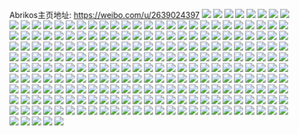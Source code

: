 Abrikos主页地址: https://weibo.com/u/2639024397 
![](https://wx4.sinaimg.cn/mw2000/9d4c510dgy1h9ir3d7d36j20xq1907i9.jpg) 
![](https://wx4.sinaimg.cn/mw2000/9d4c510dgy1h9gbc70nvkj20xs190doa.jpg) 
![](https://wx4.sinaimg.cn/mw2000/9d4c510dgy1h9gbcouguej20xr1907wh.jpg) 
![](https://wx4.sinaimg.cn/mw2000/9d4c510dgy1h9gbc7gyfsj20xr19012u.jpg) 
![](https://wx4.sinaimg.cn/mw2000/9d4c510dgy1h9gbc7zylvj20xr190doc.jpg) 
![](https://wx4.sinaimg.cn/mw2000/9d4c510dgy1h8vb8s2stnj21c92dse81.jpg) 
![](https://wx4.sinaimg.cn/mw2000/9d4c510dgy1h8s4youhz7j21401hcx6q.jpg) 
![](https://wx4.sinaimg.cn/mw2000/9d4c510dgy1h7kajars95j20u0140guz.jpg) 
![](https://wx4.sinaimg.cn/mw2000/9d4c510dgy1h7kaj98qx5j20u014017v.jpg) 
![](https://wx4.sinaimg.cn/mw2000/9d4c510dgy1h7kaja6v9cj20u0140dok.jpg) 
![](https://wx4.sinaimg.cn/mw2000/9d4c510dgy1h7kaj87ax0j20sr12cwnh.jpg) 
![](https://wx4.sinaimg.cn/mw2000/9d4c510dgy1h7kaj7gcfcj20u0140jx8.jpg) 
![](https://wx4.sinaimg.cn/mw2000/9d4c510dgy1h7kajbfu7nj20u0140n5y.jpg) 
![](https://wx4.sinaimg.cn/mw2000/9d4c510dgy1h7fkl8ixf9j20u0140qad.jpg) 
![](https://wx4.sinaimg.cn/mw2000/9d4c510dgy1h7fkg5o7wpj20u011iq7o.jpg) 
![](https://wx4.sinaimg.cn/mw2000/9d4c510dgy1h7fkhqotlvj20u011iafw.jpg) 
![](https://wx4.sinaimg.cn/mw2000/9d4c510dgy1h7fkg68wlrj20u011iwni.jpg) 
![](https://wx4.sinaimg.cn/mw2000/9d4c510dgy1h7fkg6p1cyj20u011in75.jpg) 
![](https://wx4.sinaimg.cn/mw2000/9d4c510dgy1h3ju2iunhuj22c0340qv6.jpg) 
![](https://wx4.sinaimg.cn/mw2000/9d4c510dgy1h3jug76t4dj22c0340u0y.jpg) 
![](https://wx4.sinaimg.cn/mw2000/9d4c510dgy1h3ju2sx3fbj22c0340e81.jpg) 
![](https://wx4.sinaimg.cn/mw2000/9d4c510dgy1gzj17cq4x2j22c0340b2a.jpg) 
![](https://wx4.sinaimg.cn/mw2000/9d4c510dly1gxyiw93zkrj225s2vq4qq.jpg) 
![](https://wx4.sinaimg.cn/mw2000/9d4c510dly1gxyiwdvjokj22c02x0u0x.jpg) 
![](https://wx4.sinaimg.cn/mw2000/9d4c510dly1gxyiwecyqrj20oi0oiq5q.jpg) 
![](https://wx4.sinaimg.cn/mw2000/9d4c510dgy1gxsqksi7qrj20u01407au.jpg) 
![](https://wx4.sinaimg.cn/mw2000/9d4c510dgy1gxsqkro2b4j20u0140win.jpg) 
![](https://wx4.sinaimg.cn/mw2000/9d4c510dgy1gxsqkyhim1j20u0140jx6.jpg) 
![](https://wx4.sinaimg.cn/mw2000/9d4c510dgy1gxsqlff09cj20u0140ak3.jpg) 
![](https://wx4.sinaimg.cn/mw2000/9d4c510dgy1gxsql5j5nlj20u0140gug.jpg) 
![](https://wx4.sinaimg.cn/mw2000/9d4c510dgy1gxsqkwguqzj20u0140wnw.jpg) 
![](https://wx4.sinaimg.cn/mw2000/9d4c510dgy1gxsqktix52j21400u07a1.jpg) 
![](https://wx4.sinaimg.cn/mw2000/9d4c510dgy1gxsql0fhwjj21400u07b4.jpg) 
![](https://wx4.sinaimg.cn/mw2000/9d4c510dgy1gxsqksz4sbj213f0tkq7k.jpg) 
![](https://wx4.sinaimg.cn/mw2000/9d4c510dgy1gxsqszner8j20u0140do8.jpg) 
![](https://wx4.sinaimg.cn/mw2000/9d4c510dgy1gxsqkzgoptj20u0140qcc.jpg) 
![](https://wx4.sinaimg.cn/mw2000/9d4c510dgy1gxsql3gy59j20u0140n6b.jpg) 
![](https://wx4.sinaimg.cn/mw2000/9d4c510dgy1gxsqmlwg24j20u0190n6h.jpg) 
![](https://wx4.sinaimg.cn/mw2000/9d4c510dgy1gwg0zdkt26j203c02st8j.jpg) 
![](https://wx4.sinaimg.cn/mw2000/002SB4NDgy1gvomh0ssrej629r3114qq02.jpg) 
![](https://wx4.sinaimg.cn/mw2000/002SB4NDgy1gvomkiyexyj62c03407wi02.jpg) 
![](https://wx4.sinaimg.cn/mw2000/002SB4NDgy1gvomxkqy34j63344mob2b02.jpg) 
![](https://wx4.sinaimg.cn/mw2000/002SB4NDgy1gvomgn5w95j623u35s1kz02.jpg) 
![](https://wx4.sinaimg.cn/mw2000/002SB4NDgy1gvomgxd507j628b2z34qs02.jpg) 
![](https://wx4.sinaimg.cn/mw2000/002SB4NDgy1gvomr161mgj62c03407wl02.jpg) 
![](https://wx4.sinaimg.cn/mw2000/002SB4NDgy1gvomgy9gwyj60xr1em1kx02.jpg) 
![](https://wx4.sinaimg.cn/mw2000/002SB4NDgy1gvomgra86uj62c0340kjn02.jpg) 
![](https://wx4.sinaimg.cn/mw2000/002SB4NDgy1gvomgtuxasj61401e016w02.jpg) 
![](https://wx4.sinaimg.cn/mw2000/002SB4NDgy1gvomhav4cbj62842yuqv802.jpg) 
![](https://wx4.sinaimg.cn/mw2000/002SB4NDgy1gvomntaiiij62c0340qv502.jpg) 
![](https://wx4.sinaimg.cn/mw2000/002SB4NDgy1gvomld48prj62c03404qr02.jpg) 
![](https://wx4.sinaimg.cn/mw2000/002SB4NDgy1gvomj06dx6j63344mob2b02.jpg) 
![](https://wx4.sinaimg.cn/mw2000/002SB4NDgy1gvoml3z54pj62c0340e8202.jpg) 
![](https://wx4.sinaimg.cn/mw2000/002SB4NDgy1gvkzropepmj60u0140amh02.jpg) 
![](https://wx4.sinaimg.cn/mw2000/002SB4NDgy1gupgri7kbij60u01hcahq02.jpg) 
![](https://wx4.sinaimg.cn/mw2000/002SB4NDgy1gupgr130rej60u01hcwju02.jpg) 
![](https://wx4.sinaimg.cn/mw2000/9d4c510dgy1gsvwq13fh3j229p3ep7wi.jpg) 
![](https://wx4.sinaimg.cn/mw2000/9d4c510dgy1gpof4wrb13j23402c0hdt.jpg) 
![](https://wx4.sinaimg.cn/mw2000/9d4c510dgy1gpof2ijzhvj22c02c0x6p.jpg) 
![](https://wx4.sinaimg.cn/mw2000/9d4c510dgy1gpi87f1vdkj22c0340b29.jpg) 
![](https://wx4.sinaimg.cn/mw2000/9d4c510dgy1gpi87w7aq6j22c03404qp.jpg) 
![](https://wx4.sinaimg.cn/mw2000/9d4c510dgy1gpi87p1861j22c03407wh.jpg) 
![](https://wx4.sinaimg.cn/mw2000/9d4c510dgy1gpi87qpyvej22c0340x2m.jpg) 
![](https://wx4.sinaimg.cn/mw2000/9d4c510dgy1gpi87spf7vj22c0340npd.jpg) 
![](https://wx4.sinaimg.cn/mw2000/9d4c510dgy1gpi886wif3j23402c0wyi.jpg) 
![](https://wx4.sinaimg.cn/mw2000/9d4c510dgy1gpi8810dywj22c03401fm.jpg) 
![](https://wx4.sinaimg.cn/mw2000/9d4c510dgy1gpi87n0ngmj22c0340e81.jpg) 
![](https://wx4.sinaimg.cn/mw2000/9d4c510dgy1gpi87i9dqsj22a631k4qy.jpg) 
![](https://wx4.sinaimg.cn/mw2000/9d4c510dgy1gpi884he3bj22c03404qq.jpg) 
![](https://wx4.sinaimg.cn/mw2000/9d4c510dgy1gpi8f1m0s3j21y12ldx6p.jpg) 
![](https://wx4.sinaimg.cn/mw2000/9d4c510dgy1gpi8bnemnsj22c0340qv7.jpg) 
![](https://wx4.sinaimg.cn/mw2000/9d4c510dgy1gpi89jfszyj22c02c0qm8.jpg) 
![](https://wx4.sinaimg.cn/mw2000/9d4c510dgy1gpi87l4d17j23402c07t2.jpg) 
![](https://wx4.sinaimg.cn/mw2000/9d4c510dgy1gpi87yf5z6j22c03404qp.jpg) 
![](https://wx4.sinaimg.cn/mw2000/9d4c510dgy1gpi87cc6zwj22c0340u0x.jpg) 
![](https://wx4.sinaimg.cn/mw2000/9d4c510dgy1gpi8bftg3hj20of0wjti8.jpg) 
![](https://wx4.sinaimg.cn/mw2000/9d4c510dgy1gpi889kh00j22c03404qq.jpg) 
![](https://wx4.sinaimg.cn/mw2000/9d4c510dly1gmqa7yn4uwj21kw1kwar6.jpg) 
![](https://wx4.sinaimg.cn/mw2000/9d4c510dly1gmqa7zvsxsj21kw1kw4qp.jpg) 
![](https://wx4.sinaimg.cn/mw2000/9d4c510dly1gmqa82wv6qj21jm1jme1v.jpg) 
![](https://wx4.sinaimg.cn/mw2000/9d4c510dly1gmqa83usbwj222k22kau6.jpg) 
![](https://wx4.sinaimg.cn/mw2000/9d4c510dgy1gigakmddu1j229d29dql4.jpg) 
![](https://wx4.sinaimg.cn/mw2000/9d4c510dgy1gi42h0x6qhj20gw0mcq6e.jpg) 
![](https://wx4.sinaimg.cn/mw2000/9d4c510dgy1gh6xtnmxj5j21in46dhdt.jpg) 
![](https://wx4.sinaimg.cn/mw2000/9d4c510dgy1gh6xtqq5bdj21gc4d14qp.jpg) 
![](https://wx4.sinaimg.cn/mw2000/9d4c510dgy1gh6xtrpuwmj20wu0vvk1w.jpg) 
![](https://wx4.sinaimg.cn/mw2000/9d4c510dgy1ggvologkk3j20ku112dkb.jpg) 
![](https://wx4.sinaimg.cn/mw2000/9d4c510dgy1ggtelb0mv4j22c02c0e86.jpg) 
![](https://wx4.sinaimg.cn/mw2000/9d4c510dgy1ggtene3du7j22c02c0wue.jpg) 
![](https://wx4.sinaimg.cn/mw2000/9d4c510dgy1ggten6e638j22c02c01df.jpg) 
![](https://wx4.sinaimg.cn/mw2000/9d4c510dgy1ggtf12tg7lj22c02c0tzr.jpg) 
![](https://wx4.sinaimg.cn/mw2000/9d4c510dgy1ggtf1ajs3ej22c02c07ii.jpg) 
![](https://wx4.sinaimg.cn/mw2000/9d4c510dgy1ggtf10i5ekj22c0340e81.jpg) 
![](https://wx4.sinaimg.cn/mw2000/9d4c510dgy1ggten7zw83j22c02c0ds3.jpg) 
![](https://wx4.sinaimg.cn/mw2000/9d4c510dgy1ggtena23pyj20ku112txh.jpg) 
![](https://wx4.sinaimg.cn/mw2000/9d4c510dgy1ggtf3do5lij20u80u00uv.jpg) 
![](https://wx4.sinaimg.cn/mw2000/9d4c510dgy1ggtencit6dj22c02c0x6p.jpg) 
![](https://wx4.sinaimg.cn/mw2000/9d4c510dgy1ggtf0xogtvj22c02c04qp.jpg) 
![](https://wx4.sinaimg.cn/mw2000/9d4c510dgy1ggtf18tawlj22c03404qp.jpg) 
![](https://wx4.sinaimg.cn/mw2000/9d4c510dgy1ggtf16ry7oj22c02c0wsr.jpg) 
![](https://wx4.sinaimg.cn/mw2000/9d4c510dgy1ggdb3rcmgxj21kw2dce86.jpg) 
![](https://wx4.sinaimg.cn/mw2000/9d4c510dgy1ggdb3uvaftj21kw2dcnpg.jpg) 
![](https://wx4.sinaimg.cn/mw2000/9d4c510dgy1ggdb42elp0j22dc1kwe85.jpg) 
![](https://wx4.sinaimg.cn/mw2000/9d4c510dgy1ggdb3ymy22j21kw2dcb2e.jpg) 
![](https://wx4.sinaimg.cn/mw2000/9d4c510dgy1gel2m5diknj21kw2df7wh.jpg) 
![](https://wx4.sinaimg.cn/mw2000/9d4c510dgy1gel2nbrxjfj21kw2dfqsn.jpg) 
![](https://wx4.sinaimg.cn/mw2000/9d4c510dgy1gel2npjt8jj21kw2dfb1e.jpg) 
![](https://wx4.sinaimg.cn/mw2000/9d4c510dgy1gel2msuxxaj22c0340hdu.jpg) 
![](https://wx4.sinaimg.cn/mw2000/9d4c510dgy1gel2mk3bmej22c03404qq.jpg) 
![](https://wx4.sinaimg.cn/mw2000/9d4c510dgy1gel7zwxkv1j21dk0x3u0x.jpg) 
![](https://wx4.sinaimg.cn/mw2000/9d4c510dgy1gel2myjytfj21kw2dfhdt.jpg) 
![](https://wx4.sinaimg.cn/mw2000/9d4c510dgy1gel2mcbbl3j22c03401ky.jpg) 
![](https://wx4.sinaimg.cn/mw2000/9d4c510dgy1gel2n1v9uqj21kw2df4ps.jpg) 
![](https://wx4.sinaimg.cn/mw2000/9d4c510dgy1gel2n8jqozj22df1kwqv5.jpg) 
![](https://wx4.sinaimg.cn/mw2000/9d4c510dgy1gel2o1aiicj21kw2dfe81.jpg) 
![](https://wx4.sinaimg.cn/mw2000/9d4c510dgy1gel2nw7butj21kw2dfqv5.jpg) 
![](https://wx4.sinaimg.cn/mw2000/9d4c510dgy1geh2173v0pj22c0340hdu.jpg) 
![](https://wx4.sinaimg.cn/mw2000/9d4c510dgy1geh1ze3lxfj22c02c0x6p.jpg) 
![](https://wx4.sinaimg.cn/mw2000/9d4c510dgy1geh205ksn7j22c02c0hdu.jpg) 
![](https://wx4.sinaimg.cn/mw2000/9d4c510dgy1gcr1f1uutfj20u0140gw1.jpg) 
![](https://wx4.sinaimg.cn/mw2000/9d4c510dgy1gcr1f4003zj20u0140ake.jpg) 
![](https://wx4.sinaimg.cn/mw2000/9d4c510dgy1gcr1fgiz0tj20u013pn92.jpg) 
![](https://wx4.sinaimg.cn/mw2000/9d4c510dgy1gcr1f7g5zzj20u00u0tgk.jpg) 
![](https://wx4.sinaimg.cn/mw2000/9d4c510dgy1gcr1faoewvj20u00u0128.jpg) 
![](https://wx4.sinaimg.cn/mw2000/9d4c510dgy1gcr1f5zuzcj20u0140qfy.jpg) 
![](https://wx4.sinaimg.cn/mw2000/9d4c510dgy1gcr1fcqn0zj20u0154tm6.jpg) 
![](https://wx4.sinaimg.cn/mw2000/9d4c510dgy1gcr1fhzg9fj20u112xthp.jpg) 
![](https://wx4.sinaimg.cn/mw2000/9d4c510dgy1gcr1feo1rij20u0140qdx.jpg) 
![](https://wx4.sinaimg.cn/mw2000/9d4c510dgy1gcr1f91ilxj20u0140n8d.jpg) 
![](https://wx4.sinaimg.cn/mw2000/9d4c510dgy1gcr1f04g9dj20u0140k6k.jpg) 
![](https://wx4.sinaimg.cn/mw2000/9d4c510dgy1gcb1qc3phvj20ku112tfy.jpg) 
![](https://wx4.sinaimg.cn/mw2000/9d4c510dgy1gcb1mux64aj20mi14044f.jpg) 
![](https://wx4.sinaimg.cn/mw2000/9d4c510dgy1gcb1o8ygiqj20ff02smx6.jpg) 
![](https://wx4.sinaimg.cn/mw2000/9d4c510dgy1gcb10em5guj20c80c8dgo.jpg) 
![](https://wx4.sinaimg.cn/mw2000/9d4c510dgy1gcb1o8c6laj20ku0zyju3.jpg) 
![](https://wx4.sinaimg.cn/mw2000/9d4c510dgy1gbpotzlyikj22c02c04qp.jpg) 
![](https://wx4.sinaimg.cn/mw2000/9d4c510dgy1gaq9z93j8nj20xz0xzgu0.jpg) 
![](https://wx4.sinaimg.cn/mw2000/9d4c510dgy1gali2tu98zj20qn0mvtdj.jpg) 
![](https://wx4.sinaimg.cn/mw2000/9d4c510dgy1ga72dhwqtuj21in46d7wi.jpg) 
![](https://wx4.sinaimg.cn/mw2000/9d4c510dgy1ga72dl7y2qj21gw4bcx6p.jpg) 
![](https://wx4.sinaimg.cn/mw2000/9d4c510dgy1ga72dn6fwdj21ly1ly7wh.jpg) 
![](https://wx4.sinaimg.cn/mw2000/9d4c510dgy1ga72dqj4u9j218q53q7wi.jpg) 
![](https://wx4.sinaimg.cn/mw2000/9d4c510dgy1ga72ddlj7mj21oe3s21ky.jpg) 
![](https://wx4.sinaimg.cn/mw2000/9d4c510dly1ga5l6goxbcj21341g5qv5.jpg) 
![](https://wx4.sinaimg.cn/mw2000/9d4c510dgy1g98ggithjej22893064qq.jpg) 
![](https://wx4.sinaimg.cn/mw2000/9d4c510dgy1g98gg64ngoj20u00u241z.jpg) 
![](https://wx4.sinaimg.cn/mw2000/9d4c510dgy1g98gg4fwevj20hw0nz0wd.jpg) 
![](https://wx4.sinaimg.cn/mw2000/9d4c510dgy1g98gg5pblsj20ku0kun27.jpg) 
![](https://wx4.sinaimg.cn/mw2000/9d4c510dgy1g98gg6rwpnj20u014078r.jpg) 
![](https://wx4.sinaimg.cn/mw2000/9d4c510dgy1g98gg58wr4j227d27db29.jpg) 
![](https://wx4.sinaimg.cn/mw2000/9d4c510dgy1g8vjqq9ckxj21xy2trhdt.jpg) 
![](https://wx4.sinaimg.cn/mw2000/9d4c510dgy1g8vjqrx1naj228u2zv7wi.jpg) 
![](https://wx4.sinaimg.cn/mw2000/9d4c510dgy1g8vjs5nsyjj22482tq7wh.jpg) 
![](https://wx4.sinaimg.cn/mw2000/9d4c510dgy1g8vjoj5770j20g00lkjy0.jpg) 
![](https://wx4.sinaimg.cn/mw2000/9d4c510dgy1g8vk3696zzj20kl0kl0z6.jpg) 
![](https://wx4.sinaimg.cn/mw2000/9d4c510dgy1g8vjqod1hkj22c02c0h7w.jpg) 
![](https://wx4.sinaimg.cn/mw2000/9d4c510dgy1g8osv5w85cj21260kat97.jpg) 
![](https://wx4.sinaimg.cn/mw2000/9d4c510dgy1g8bcy77rqgj20m80m8764.jpg) 
![](https://wx4.sinaimg.cn/mw2000/9d4c510dgy1g7zb39blibj22c0340qvb.jpg) 
![](https://wx4.sinaimg.cn/mw2000/9d4c510dgy1g7v4vlu8q8j23vc2kw7ws.jpg) 
![](https://wx4.sinaimg.cn/mw2000/9d4c510dgy1g7v4mptrigj21900u0gt6.jpg) 
![](https://wx4.sinaimg.cn/mw2000/9d4c510dgy1g7v4tsc7cuj247p2dc1l7.jpg) 
![](https://wx4.sinaimg.cn/mw2000/9d4c510dgy1g7lgorma0hj20u0141k3v.jpg) 
![](https://wx4.sinaimg.cn/mw2000/9d4c510dgy1g7izeb7hj9j20js03vt8y.jpg) 
![](https://wx4.sinaimg.cn/mw2000/9d4c510dgy1g7gxaahsf6j2250250wxt.jpg) 
![](https://wx4.sinaimg.cn/mw2000/9d4c510dgy1g7gxabjjqrj22c02c0ao4.jpg) 
![](https://wx4.sinaimg.cn/mw2000/9d4c510dgy1g7gxc2g4lrj22c0340wvi.jpg) 
![](https://wx4.sinaimg.cn/mw2000/9d4c510dgy1g7gxc4derpj20k50k4goe.jpg) 
![](https://wx4.sinaimg.cn/mw2000/9d4c510dly1g787srfu7vj22c02c01ky.jpg) 
![](https://wx4.sinaimg.cn/mw2000/9d4c510dly1g787sso3bsj20u0140wjn.jpg) 
![](https://wx4.sinaimg.cn/mw2000/9d4c510dly1g787urll7wj2274274qv6.jpg) 
![](https://wx4.sinaimg.cn/mw2000/9d4c510dly1g787sx61ujj22ab340u0x.jpg) 
![](https://wx4.sinaimg.cn/mw2000/9d4c510dly1g787vfwy6zj222o3407wh.jpg) 
![](https://wx4.sinaimg.cn/mw2000/9d4c510dly1g7881wd3y7j20sy0tdtfy.jpg) 
![](https://wx4.sinaimg.cn/mw2000/9d4c510dly1g778gmamkkj229p29rqv6.jpg) 
![](https://wx4.sinaimg.cn/mw2000/9d4c510dly1g778gj3pkij211l11mh10.jpg) 
![](https://wx4.sinaimg.cn/mw2000/9d4c510dly1g70b0rvljwj21a21z3khv.jpg) 
![](https://wx4.sinaimg.cn/mw2000/9d4c510dly1g70b2mzjd3j21o02804qp.jpg) 
![](https://wx4.sinaimg.cn/mw2000/9d4c510dgy1g6nj7qucppj22c02c07wh.jpg) 
![](https://wx4.sinaimg.cn/mw2000/9d4c510dgy1g6niw9u8jmj22c03404qp.jpg) 
![](https://wx4.sinaimg.cn/mw2000/9d4c510dgy1g6niurcinfj22c0340qv6.jpg) 
![](https://wx4.sinaimg.cn/mw2000/9d4c510dgy1g6nium34g9j227i2y2x6r.jpg) 
![](https://wx4.sinaimg.cn/mw2000/9d4c510dgy1g6niubmocyj229830c7wi.jpg) 
![](https://wx4.sinaimg.cn/mw2000/9d4c510dgy1g6niuhs39wj227e2y2hdu.jpg) 
![](https://wx4.sinaimg.cn/mw2000/9d4c510dgy1g6h44z3pcbj23402c0x6p.jpg) 
![](https://wx4.sinaimg.cn/mw2000/9d4c510dgy1g6h3btv5ptj22862yyu0z.jpg) 
![](https://wx4.sinaimg.cn/mw2000/9d4c510dgy1g6h3rwivxfj21g21xge84.jpg) 
![](https://wx4.sinaimg.cn/mw2000/9d4c510dgy1g6h3br5jzlj228k32ukjn.jpg) 
![](https://wx4.sinaimg.cn/mw2000/9d4c510dgy1g6h3dutokkj22c02c0x0i.jpg) 
![](https://wx4.sinaimg.cn/mw2000/9d4c510dgy1g5ykt8v5paj23402c01kz.jpg) 
![](https://wx4.sinaimg.cn/mw2000/9d4c510dgy1g5yktehia2j23402c0x6q.jpg) 
![](https://wx4.sinaimg.cn/mw2000/9d4c510dgy1g5yktkqmh3j23402c01kz.jpg) 
![](https://wx4.sinaimg.cn/mw2000/9d4c510dgy1g5u4b1f6gbj22y027cqnj.jpg) 
![](https://wx4.sinaimg.cn/mw2000/9d4c510dgy1g5u4ayms50j23402c0b2a.jpg) 
![](https://wx4.sinaimg.cn/mw2000/9d4c510dgy1g539mubegwj22c0340wrk.jpg) 
![](https://wx4.sinaimg.cn/mw2000/9d4c510dgy1g50lm3dwz0j22t821ix6r.jpg) 
![](https://wx4.sinaimg.cn/mw2000/9d4c510dgy1g50lil2t6ij215m0vhwn4.jpg) 
![](https://wx4.sinaimg.cn/mw2000/9d4c510dgy1g50li3c3s6j23402c0npg.jpg) 
![](https://wx4.sinaimg.cn/mw2000/9d4c510dgy1g50li0msblj23402c0e83.jpg) 
![](https://wx4.sinaimg.cn/mw2000/9d4c510dgy1g4gfjn5mi6j21400u0ac7.jpg) 
![](https://wx4.sinaimg.cn/mw2000/9d4c510dgy1g49s4waiwyj22c02x01ky.jpg) 
![](https://wx4.sinaimg.cn/mw2000/9d4c510dgy1g49s6984foj20ty0u010n.jpg) 
![](https://wx4.sinaimg.cn/mw2000/9d4c510dgy1g46uviu6ccj20jg0ioq58.jpg) 
![](https://wx4.sinaimg.cn/mw2000/9d4c510dgy1g3di0b58g9j22c0340hdt.jpg) 
![](https://wx4.sinaimg.cn/mw2000/9d4c510dly1fz5a2rsaalj23402c0hdu.jpg) 
![](https://wx4.sinaimg.cn/mw2000/9d4c510dly1fz5a2z378ij22c02c0hdt.jpg) 
![](https://wx4.sinaimg.cn/mw2000/9d4c510dly1fz5a2ulj6dj228n28ne81.jpg) 
![](https://wx4.sinaimg.cn/mw2000/9d4c510dly1fz5a2wr9egj22c02c07wh.jpg) 
![](https://wx4.sinaimg.cn/mw2000/9d4c510dgy1fyh8oysi25j208w06ht90.jpg) 
![](https://wx4.sinaimg.cn/mw2000/9d4c510dly1fyfy6z2lttj22c03404qp.jpg) 
![](https://wx4.sinaimg.cn/mw2000/9d4c510dly1fyfy74pcrsj23402c0b29.jpg) 
![](https://wx4.sinaimg.cn/mw2000/9d4c510dgy1fyfycxgsbcj22c02c07wh.jpg) 
![](https://wx4.sinaimg.cn/mw2000/9d4c510dgy1fyfy9pqf9oj22c0340e82.jpg) 
![](https://wx4.sinaimg.cn/mw2000/9d4c510dgy1fyfy9qefv7j20vf0vf79c.jpg) 
![](https://wx4.sinaimg.cn/mw2000/9d4c510dly1fyfy7dn43rj23402c04qq.jpg) 
![](https://wx4.sinaimg.cn/mw2000/9d4c510dgy1fyfync6aqlj22c0340hdu.jpg) 
![](https://wx4.sinaimg.cn/mw2000/9d4c510dgy1fyfyqskvcoj22c02c04bl.jpg) 
![](https://wx4.sinaimg.cn/mw2000/9d4c510dgy1fyfyf228tlj23402c0wzc.jpg) 
![](https://wx4.sinaimg.cn/mw2000/9d4c510dgy1fy5m7nj05hj22c02c0139.jpg) 
![](https://wx4.sinaimg.cn/mw2000/9d4c510dgy1fwngrjnq16j20qo0qon0h.jpg) 
![](https://wx4.sinaimg.cn/mw2000/9d4c510dgy1fvjtlewbmaj20zk0zj45l.jpg) 
![](https://wx4.sinaimg.cn/mw2000/9d4c510dgy1fv6yju38rlj22c02c0b29.jpg) 
![](https://wx4.sinaimg.cn/mw2000/9d4c510dgy1futc6qrd5gj205t01tdfs.jpg) 
![](https://wx4.sinaimg.cn/mw2000/9d4c510dgy1fuk3611729j23402c0hdt.jpg) 
![](https://wx4.sinaimg.cn/mw2000/9d4c510dgy1fuk35zz8ubj22801o0qv5.jpg) 
![](https://wx4.sinaimg.cn/mw2000/9d4c510dgy1fuk362a0i5j23nd2qj1ky.jpg) 
![](https://wx4.sinaimg.cn/mw2000/9d4c510dgy1fubwrldx5bj22bf339kjl.jpg) 
![](https://wx4.sinaimg.cn/mw2000/9d4c510dgy1fubwrmqxuij22yw284e81.jpg) 
![](https://wx4.sinaimg.cn/mw2000/9d4c510dgy1fubwrnprxpj22a21kl1kx.jpg) 
![](https://wx4.sinaimg.cn/mw2000/9d4c510dgy1ftg9imqg8pj22c02c0qv5.jpg) 
![](https://wx4.sinaimg.cn/mw2000/9d4c510dgy1ftg9inoxq6j22c02c0u0x.jpg) 
![](https://wx4.sinaimg.cn/mw2000/9d4c510dgy1ftg9kye8cvj223s23sb29.jpg) 
![](https://wx4.sinaimg.cn/mw2000/9d4c510dgy1ftg9iltoltj228t28qnpd.jpg) 
![](https://wx4.sinaimg.cn/mw2000/9d4c510dgy1ftg9mtcl7nj2273273npd.jpg) 
![](https://wx4.sinaimg.cn/mw2000/9d4c510dgy1ftg9ikkniqj22c02c0u0x.jpg) 
![](https://wx4.sinaimg.cn/mw2000/9d4c510dgy1fsj619v2v7j20ty11on5v.jpg) 
![](https://wx4.sinaimg.cn/mw2000/9d4c510dgy1fsj617z99oj20u0140jw3.jpg) 
![](https://wx4.sinaimg.cn/mw2000/9d4c510dgy1fsj616r07bj20u0140n4h.jpg) 
